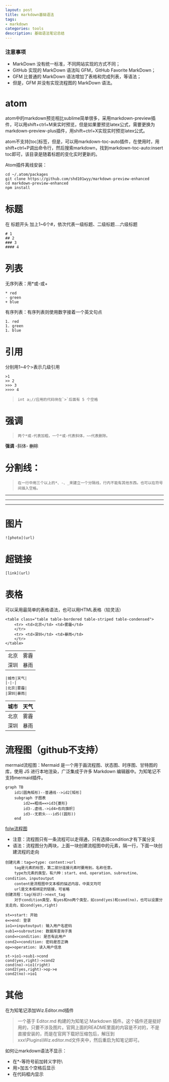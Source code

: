 ```yaml
---
layout: post
title: markdown基础语法
tags:
- markdown
categories: tools
description: 基础语法笔记总结
---
```




### 注意事项
* MarkDown 没有统一标准，不同网站实现的方式不同；
* GitHub 实现的 MarkDown 语法叫 GFM，GitHub Favorite MarkDown；
* GFM 比普通的 MarkDown 语法增加了表格和完成列表，等语法；
* 但是，GFM 并没有实现流程图的 MarkDown 语法。

# atom
atom中的markdown预览相比sublime简单很多，采用markdown-preview插件，可以用shift+ctrl+M来实时预览，但是如果要预览latex公式，需要更换为markdown-preview-plus插件，用shift+ctrl+X实现实时预览latex公式。

atom不支持[toc]标签，但是，可以用markdown-toc-auto插件，在使用时，用shift+ctrl+P调出命令行，然后搜索markdown，找到markdown-toc-auto:insert toc即可，该目录是随着标题的变化实时更新的。

Atom插件离线安装：

```
cd ~/.atom/packages
git clone https://github.com/shd101wyy/markdown-preview-enhanced
cd markdown-preview-enhanced
npm install
```


# 标题

在 标题开头 加上1~6个#，依次代表一级标题、二级标题....六级标题
```
# 1
## 2
### 3
#### 4
```
# 列表

无序列表：用*或-或+

```
* red
- green
+ blue
```

有序列表：有序列表则使用数字接着一个英文句点

```
1. red
1. green
1. blue
```

# 引用
分别用1~4个>表示几级引用

```
>1
>> 2
>>> 3
>>>> 4
```

>     int a;//应用的代码块在`>`后面有 5 个空格

# 强调
>     两个*或-代表加粗，一个*或-代表斜体，~~代表删除。
**强调**
-斜体-
~~删除~~

# 分割线：

>     在一行中用三个以上的*、-、_来建立一个分隔线，行内不能有其他东西。也可以在符号间插入空格。

***
---
___

# 图片
`![photo](url)`

# 超链接
`[link](url)`

# 表格
可以采用最简单的表格语法，也可以用HTML表格（较灵活）
```
<table class="table table-bordered table-striped table-condensed">
    <tr> <td>北京</td> <td>雾霾</td>
    </tr>
    <tr> <td>深圳</td> <td>暴雨</td>
    </tr>
</table>
```
<table class="table table-bordered table-striped table-condensed">
    <tr> <td>北京</td> <td>雾霾</td>
    </tr>
    <tr> <td>深圳</td> <td>暴雨</td>
    </tr>
</table>

```
|城市|天气|
|-|-|
|北京|雾霾|
|深圳|暴雨|
```

|城市|天气|
|-|-|
|北京|雾霾|
|深圳|暴雨|


# 流程图（github不支持）
mermaid流程图：Mermaid 是一个用于画流程图、状态图、时序图、甘特图的库，使用 JS 进行本地渲染，广泛集成于许多 Markdown 编辑器中。为知笔记不支持mermaid插件。

```mermaid
graph TB
    id1(圆角矩形)--普通线-->id2[矩形]
    subgraph 子图表
        id2==粗线==>id3{菱形}
        id3-.虚线.->id4>右向旗帜]
        id3--无箭头---id5((圆形))
    end
```

[folw流程图](https://www.jianshu.com/p/8c7812fd80b3)

* 注意：流程图只有一条流程可以走得通，只有选择condition才有下属分支
* 语法：流程图分为两块，上面一块创建流程图中的元素，隔一行，下面一块创建流程的走向
```
创建元素：tag=>type: content:>url
    tag是元素的标签，第二部分连接元素时要用到，名称任意。
    type为元素的类型，有六种：start、end、operation、subroutine、condition、inputoutput
    content是流程图中文本框的描述内容，中英文均可
    url是文本框绑定的链接，可省略
创建流程：tag(标识)->next_tag
    对于condition类型，有yes和no两个类型，如cond(yes)和cond(no)，也可以设置分支走向，如cond(yes,right)
```

```flow
st=>start: 开始
e=>end: 登录
io1=>inputoutput: 输入用户名密码
sub1=>subroutine: 数据库查询子类
cond=>condition: 是否有此用户
cond2=>condition: 密码是否正确
op=>operation: 读入用户信息

st->io1->sub1->cond
cond(yes,right)->cond2
cond(no)->io1(right)
cond2(yes,right)->op->e
cond2(no)->io1
```



# 其他
在为知笔记添加Wiz.Editor.md插件
> 一个基于 Editor.md 构建的为知笔记 Markdown 插件。这个插件还是挺好用的，只要不涉及图片。官网上面的README里面的内容是不对的，不是直接安装的，而是在官网下载好压缩包后，解压到xxx\Plugins\Wiz.editor.md文件夹中，然后重启为知笔记即可。

如何让markdown语法不显示：
* 在*-等符号前加转义字符\
* 用>加五个空格后显示
* 在代码框内显示
